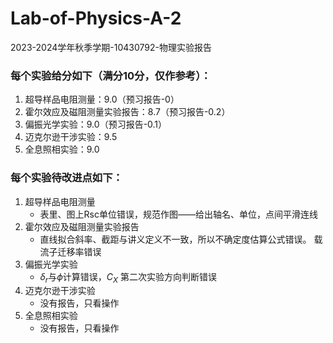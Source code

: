 # Lab-of-Physics-A-2

2023-2024学年秋季学期-10430792-物理实验报告

### **每个实验给分如下（满分10分，仅作参考）：**

1. 超导样品电阻测量：9.0（预习报告-0）
2. 霍尔效应及磁阻测量实验报告：8.7（预习报告-0.2）
3. 偏振光学实验：9.0（预习报告-0.1）
4. 迈克尔逊干涉实验：9.5
5. 全息照相实验：9.0

### **每个实验待改进点如下：**

1. 超导样品电阻测量
   - 表里、图上Rsc单位错误，规范作图——给出轴名、单位，点间平滑连线
2. 霍尔效应及磁阻测量实验报告
   - 直线拟合斜率、截距与讲义定义不一致，所以不确定度估算公式错误。 载流子迁移率错误
3. 偏振光学实验
   - $\delta_r$与$\phi$计算错误，$C_X$ 第二次实验方向判断错误
4. 迈克尔逊干涉实验
   - 没有报告，只看操作
5. 全息照相实验
   - 没有报告，只看操作